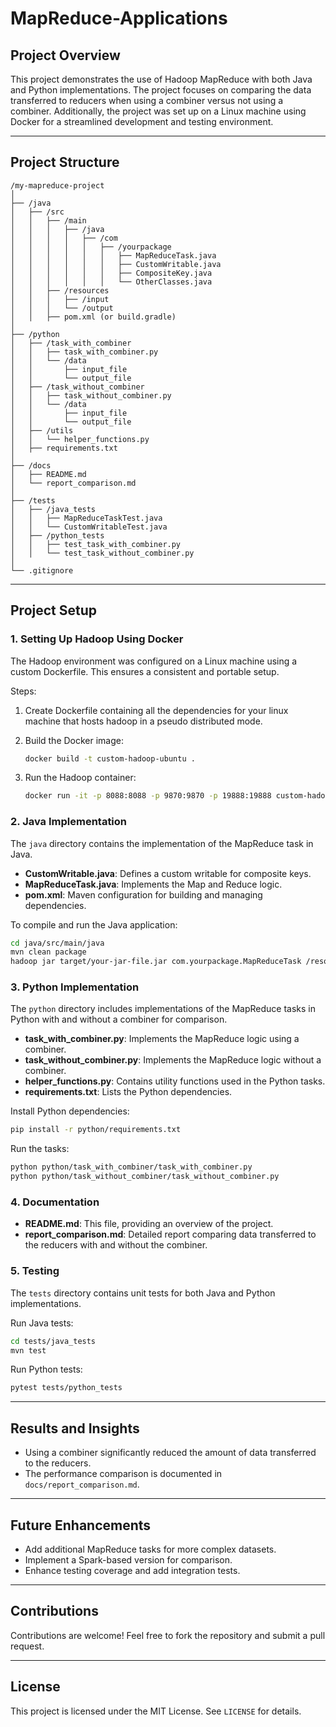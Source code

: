 # MapReduce-Applications

## Project Overview
This project demonstrates the use of Hadoop MapReduce with both Java and Python implementations. The project focuses on comparing the data transferred to reducers when using a combiner versus not using a combiner. Additionally, the project was set up on a Linux machine using Docker for a streamlined development and testing environment.

---

## Project Structure

```
/my-mapreduce-project
│
├── /java
│   ├── /src
│   │   ├── /main
│   │   │   ├── /java
│   │   │   │   ├── /com
│   │   │   │   │   ├── /yourpackage
│   │   │   │   │   │   ├── MapReduceTask.java
│   │   │   │   │   │   ├── CustomWritable.java
│   │   │   │   │   │   ├── CompositeKey.java
│   │   │   │   │   │   └── OtherClasses.java
│   │   ├── /resources
│   │   │   ├── /input
│   │   │   └── /output
│   │   ├── pom.xml (or build.gradle)
│
├── /python
│   ├── /task_with_combiner
│   │   ├── task_with_combiner.py
│   │   └── /data
│   │       ├── input_file
│   │       └── output_file
│   ├── /task_without_combiner
│   │   ├── task_without_combiner.py
│   │   └── /data
│   │       ├── input_file
│   │       └── output_file
│   ├── /utils
│   │   └── helper_functions.py
│   ├── requirements.txt
│
├── /docs
│   ├── README.md
│   └── report_comparison.md
│
├── /tests
│   ├── /java_tests
│   │   ├── MapReduceTaskTest.java
│   │   └── CustomWritableTest.java
│   ├── /python_tests
│   │   ├── test_task_with_combiner.py
│   │   └── test_task_without_combiner.py
│
└── .gitignore
```

---

## Project Setup

### 1. Setting Up Hadoop Using Docker
The Hadoop environment was configured on a Linux machine using a custom Dockerfile. This ensures a consistent and portable setup.

Steps:
1. Create Dockerfile containing all the dependencies for your linux machine that hosts hadoop in a pseudo distributed mode.
   
2. Build the Docker image:
   ```bash
   docker build -t custom-hadoop-ubuntu .
   ```
2. Run the Hadoop container:
   ```bash
   docker run -it -p 8088:8088 -p 9870:9870 -p 19888:19888 custom-hadoop-ubuntu:latest
   ```

### 2. Java Implementation
The `java` directory contains the implementation of the MapReduce task in Java.

- **CustomWritable.java**: Defines a custom writable for composite keys.
- **MapReduceTask.java**: Implements the Map and Reduce logic.
- **pom.xml**: Maven configuration for building and managing dependencies.

To compile and run the Java application:
```bash
cd java/src/main/java
mvn clean package
hadoop jar target/your-jar-file.jar com.yourpackage.MapReduceTask /resources/input /resources/output
```

### 3. Python Implementation
The `python` directory includes implementations of the MapReduce tasks in Python with and without a combiner for comparison.

- **task_with_combiner.py**: Implements the MapReduce logic using a combiner.
- **task_without_combiner.py**: Implements the MapReduce logic without a combiner.
- **helper_functions.py**: Contains utility functions used in the Python tasks.
- **requirements.txt**: Lists the Python dependencies.

Install Python dependencies:
```bash
pip install -r python/requirements.txt
```

Run the tasks:
```bash
python python/task_with_combiner/task_with_combiner.py
python python/task_without_combiner/task_without_combiner.py
```

### 4. Documentation
- **README.md**: This file, providing an overview of the project.
- **report_comparison.md**: Detailed report comparing data transferred to the reducers with and without the combiner.

### 5. Testing
The `tests` directory contains unit tests for both Java and Python implementations.

Run Java tests:
```bash
cd tests/java_tests
mvn test
```

Run Python tests:
```bash
pytest tests/python_tests
```

---

## Results and Insights
- Using a combiner significantly reduced the amount of data transferred to the reducers.
- The performance comparison is documented in `docs/report_comparison.md`.

---

## Future Enhancements
- Add additional MapReduce tasks for more complex datasets.
- Implement a Spark-based version for comparison.
- Enhance testing coverage and add integration tests.

---

## Contributions
Contributions are welcome! Feel free to fork the repository and submit a pull request.

---

## License
This project is licensed under the MIT License. See `LICENSE` for details.

